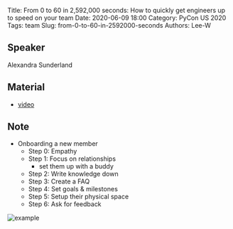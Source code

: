 Title: From 0 to 60 in 2,592,000 seconds: How to quickly get engineers up to speed on your team
Date: 2020-06-09 18:00
Category: PyCon US 2020
Tags: team
Slug: from-0-to-60-in-2592000-seconds
Authors: Lee-W

## Speaker
Alexandra Sunderland

## Material
* [video](https://www.youtube.com/watch?v=9c0ksQKizts&feature=youtu.be)

## Note
* Onboarding a new member
    * Step 0: Empathy
    * Step 1: Focus on relationships
        * set them up with a buddy
    * Step 2: Write knowledge down
    * Step 3: Create a FAQ
    * Step 4: Set goals & milestones
    * Step 5: Setup their physical space
    * Step 6: Ask for feedback

![example]({static}/images/post-images/from-0-to-60-in-2592000-seconds/example.png)
